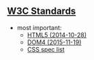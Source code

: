 ## [W3C Standards](https://www.w3.org/standards/)
- most important:
    - [HTML5 (2014-10-28)](https://www.w3.org/TR/2014/REC-html5-20141028/)
    - [DOM4 (2015-11-19)](https://www.w3.org/TR/2015/REC-dom-20151119/)
    - [CSS spec list](https://www.w3.org/TR/CSS/#css)
